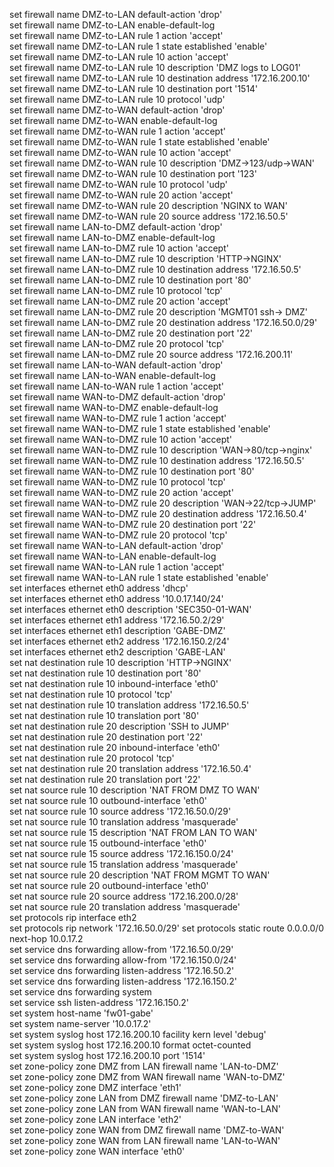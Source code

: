 set firewall name DMZ-to-LAN default-action 'drop'  
set firewall name DMZ-to-LAN enable-default-log  
set firewall name DMZ-to-LAN rule 1 action 'accept'  
set firewall name DMZ-to-LAN rule 1 state established 'enable'                 
set firewall name DMZ-to-LAN rule 10 action 'accept'                    
set firewall name DMZ-to-LAN rule 10 description 'DMZ logs to LOG01'             
set firewall name DMZ-to-LAN rule 10 destination address '172.16.200.10'              
set firewall name DMZ-to-LAN rule 10 destination port '1514'                     
set firewall name DMZ-to-LAN rule 10 protocol 'udp'             
set firewall name DMZ-to-WAN default-action 'drop'               
set firewall name DMZ-to-WAN enable-default-log                
set firewall name DMZ-to-WAN rule 1 action 'accept'              
set firewall name DMZ-to-WAN rule 1 state established 'enable'                  
set firewall name DMZ-to-WAN rule 10 action 'accept'                      
set firewall name DMZ-to-WAN rule 10 description 'DMZ->123/udp->WAN'                
set firewall name DMZ-to-WAN rule 10 destination port '123'                   
set firewall name DMZ-to-WAN rule 10 protocol 'udp'   
set firewall name DMZ-to-WAN rule 20 action 'accept'  
set firewall name DMZ-to-WAN rule 20 description 'NGINX to WAN'    
set firewall name DMZ-to-WAN rule 20 source address '172.16.50.5'     
set firewall name LAN-to-DMZ default-action 'drop'                    
set firewall name LAN-to-DMZ enable-default-log               
set firewall name LAN-to-DMZ rule 10 action 'accept'                                   
set firewall name LAN-to-DMZ rule 10 description 'HTTP->NGINX'                
set firewall name LAN-to-DMZ rule 10 destination address '172.16.50.5'                      
set firewall name LAN-to-DMZ rule 10 destination port '80'                     
set firewall name LAN-to-DMZ rule 10 protocol 'tcp'                    
set firewall name LAN-to-DMZ rule 20 action 'accept'                             
set firewall name LAN-to-DMZ rule 20 description 'MGMT01 ssh-> DMZ'                 
set firewall name LAN-to-DMZ rule 20 destination address '172.16.50.0/29'              
set firewall name LAN-to-DMZ rule 20 destination port '22'                  
set firewall name LAN-to-DMZ rule 20 protocol 'tcp'                   
set firewall name LAN-to-DMZ rule 20 source address '172.16.200.11'                 
set firewall name LAN-to-WAN default-action 'drop'                  
set firewall name LAN-to-WAN enable-default-log                       
set firewall name LAN-to-WAN rule 1 action 'accept'           
set firewall name WAN-to-DMZ default-action 'drop'             
set firewall name WAN-to-DMZ enable-default-log    
set firewall name WAN-to-DMZ rule 1 action 'accept'         
set firewall name WAN-to-DMZ rule 1 state established 'enable'                     
set firewall name WAN-to-DMZ rule 10 action 'accept'                             
set firewall name WAN-to-DMZ rule 10 description 'WAN->80/tcp->nginx'            
set firewall name WAN-to-DMZ rule 10 destination address '172.16.50.5'                   
set firewall name WAN-to-DMZ rule 10 destination port '80'              
set firewall name WAN-to-DMZ rule 10 protocol 'tcp'             
set firewall name WAN-to-DMZ rule 20 action 'accept'                  
set firewall name WAN-to-DMZ rule 20 description 'WAN->22/tcp->JUMP'              
set firewall name WAN-to-DMZ rule 20 destination address '172.16.50.4'              
set firewall name WAN-to-DMZ rule 20 destination port '22'              
set firewall name WAN-to-DMZ rule 20 protocol 'tcp'            
set firewall name WAN-to-LAN default-action 'drop'                      
set firewall name WAN-to-LAN enable-default-log               
set firewall name WAN-to-LAN rule 1 action 'accept'                     
set firewall name WAN-to-LAN rule 1 state established 'enable'            
set interfaces ethernet eth0 address 'dhcp'               
set interfaces ethernet eth0 address '10.0.17.140/24'                           
set interfaces ethernet eth0 description 'SEC350-01-WAN'              
set interfaces ethernet eth1 address '172.16.50.2/29'                   
set interfaces ethernet eth1 description 'GABE-DMZ'           
set interfaces ethernet eth2 address '172.16.150.2/24'              
set interfaces ethernet eth2 description 'GABE-LAN'           
set nat destination rule 10 description 'HTTP->NGINX'                
set nat destination rule 10 destination port '80'       
set nat destination rule 10 inbound-interface 'eth0'                 
set nat destination rule 10 protocol 'tcp'                
set nat destination rule 10 translation address '172.16.50.5'          
set nat destination rule 10 translation port '80'               
set nat destination rule 20 description 'SSH to JUMP'             
set nat destination rule 20 destination port '22'               
set nat destination rule 20 inbound-interface 'eth0'                       
set nat destination rule 20 protocol 'tcp'                     
set nat destination rule 20 translation address '172.16.50.4'            
set nat destination rule 20 translation port '22'                  
set nat source rule 10 description 'NAT FROM DMZ TO WAN'                   
set nat source rule 10 outbound-interface 'eth0'              
set nat source rule 10 source address '172.16.50.0/29'               
set nat source rule 10 translation address 'masquerade'                  
set nat source rule 15 description 'NAT FROM LAN TO WAN'          
set nat source rule 15 outbound-interface 'eth0'               
set nat source rule 15 source address '172.16.150.0/24'                  
set nat source rule 15 translation address 'masquerade'             
set nat source rule 20 description 'NAT FROM MGMT TO WAN'               
set nat source rule 20 outbound-interface 'eth0'              
set nat source rule 20 source address '172.16.200.0/28'              
set nat source rule 20 translation address 'masquerade'             
set protocols rip interface eth2              
set protocols rip network '172.16.50.0/29'
set protocols static route 0.0.0.0/0 next-hop 10.0.17.2             
set service dns forwarding allow-from '172.16.50.0/29'                     
set service dns forwarding allow-from '172.16.150.0/24'             
set service dns forwarding listen-address '172.16.50.2'               
set service dns forwarding listen-address '172.16.150.2'                  
set service dns forwarding system               
set service ssh listen-address '172.16.150.2'                
set system host-name 'fw01-gabe'                
set system name-server '10.0.17.2'                    
set system syslog host 172.16.200.10 facility kern level 'debug'               
set system syslog host 172.16.200.10 format octet-counted                   
set system syslog host 172.16.200.10 port '1514'       
set zone-policy zone DMZ from LAN firewall name 'LAN-to-DMZ'              
set zone-policy zone DMZ from WAN firewall name 'WAN-to-DMZ'             
set zone-policy zone DMZ interface 'eth1'            
set zone-policy zone LAN from DMZ firewall name 'DMZ-to-LAN'              
set zone-policy zone LAN from WAN firewall name 'WAN-to-LAN'      
set zone-policy zone LAN interface 'eth2'     
set zone-policy zone WAN from DMZ firewall name 'DMZ-to-WAN'      
set zone-policy zone WAN from LAN firewall name 'LAN-to-WAN'     
set zone-policy zone WAN interface 'eth0'     
